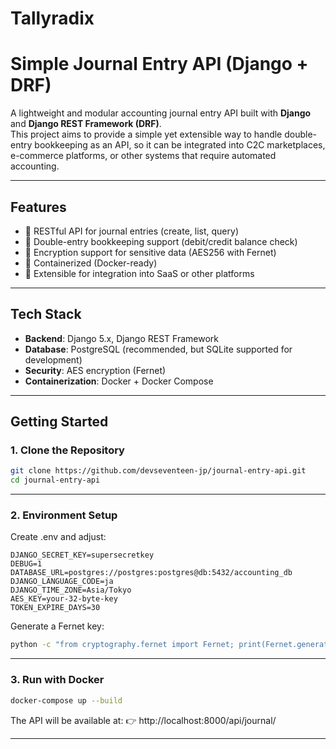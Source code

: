 # Tallyradix
# Simple Journal Entry API (Django + DRF)

A lightweight and modular accounting journal entry API built with **Django** and **Django REST Framework (DRF)**.  
This project aims to provide a simple yet extensible way to handle double-entry bookkeeping as an API, so it can be integrated into C2C marketplaces, e-commerce platforms, or other systems that require automated accounting.

---

## Features

- 🔹 RESTful API for journal entries (create, list, query)
- 🔹 Double-entry bookkeeping support (debit/credit balance check)
- 🔹 Encryption support for sensitive data (AES256 with Fernet)
- 🔹 Containerized (Docker-ready)
- 🔹 Extensible for integration into SaaS or other platforms

---

## Tech Stack

- **Backend**: Django 5.x, Django REST Framework
- **Database**: PostgreSQL (recommended, but SQLite supported for development)
- **Security**: AES encryption (Fernet)
- **Containerization**: Docker + Docker Compose

---

## Getting Started

### 1. Clone the Repository

```bash
git clone https://github.com/devseventeen-jp/journal-entry-api.git
cd journal-entry-api
```
---

### 2. Environment Setup

Create .env and adjust:

```env
DJANGO_SECRET_KEY=supersecretkey
DEBUG=1
DATABASE_URL=postgres://postgres:postgres@db:5432/accounting_db
DJANGO_LANGUAGE_CODE=ja
DJANGO_TIME_ZONE=Asia/Tokyo
AES_KEY=your-32-byte-key
TOKEN_EXPIRE_DAYS=30
```

Generate a Fernet key:

```bash
python -c "from cryptography.fernet import Fernet; print(Fernet.generate_key().decode())"
```
---

### 3. Run with Docker

```bash
docker-compose up --build
```

The API will be available at:
👉 http://localhost:8000/api/journal/

---